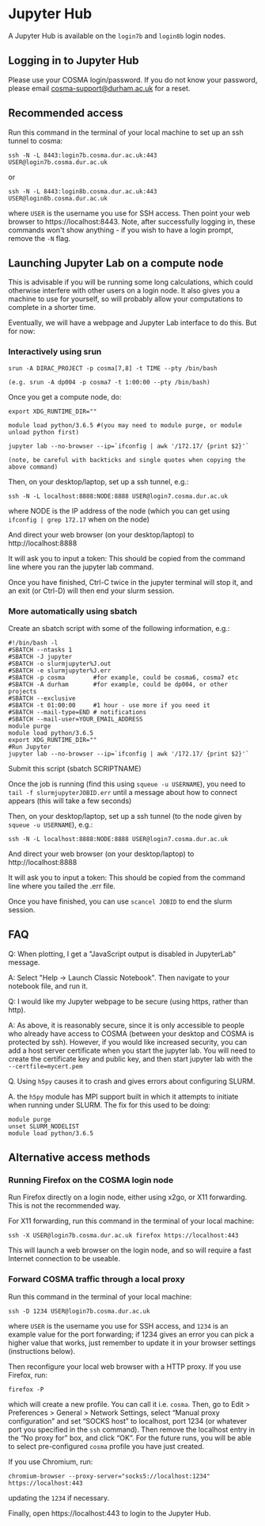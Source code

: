 # Jupyter Hub

A Jupyter Hub is available on the `login7b` and `login8b` login nodes.

## Logging in to Jupyter Hub

Please use your COSMA login/password. If you do not know your password, please email cosma-support@durham.ac.uk for a reset.

## Recommended access

Run this command in the terminal of your local machine to set up an ssh tunnel to cosma:

    ssh -N -L 8443:login7b.cosma.dur.ac.uk:443 USER@login7b.cosma.dur.ac.uk

or

    ssh -N -L 8443:login8b.cosma.dur.ac.uk:443 USER@login8b.cosma.dur.ac.uk

where `USER` is the username you use for SSH access. Then point your web browser to https://localhost:8443.  Note, after successfully logging in, these commands won't show anything - if you wish to have a login prompt, remove the `-N` flag.

## Launching Jupyter Lab on a compute node

This is advisable if you will be running some long calculations, which could otherwise interfere with other users on a login node. It also gives you a machine to use for yourself, so will probably allow your computations to complete in a shorter time.

Eventually, we will have a webpage and Jupyter Lab interface to do this. But for now:

### Interactively using srun

    srun -A DIRAC_PROJECT -p cosma[7,8] -t TIME --pty /bin/bash

    (e.g. srun -A dp004 -p cosma7 -t 1:00:00 --pty /bin/bash)

Once you get a compute node, do:

    export XDG_RUNTIME_DIR=""

    module load python/3.6.5 #(you may need to module purge, or module unload python first)

    jupyter lab --no-browser --ip=`ifconfig | awk '/172.17/ {print $2}'`

    (note, be careful with backticks and single quotes when copying the above command)

Then, on your desktop/laptop, set up a ssh tunnel, e.g.:

    ssh -N -L localhost:8888:NODE:8888 USER@login7.cosma.dur.ac.uk

where NODE is the IP address of the node (which you can get using `ifconfig | grep 172.17` when on the node)

And direct your web browser (on your desktop/laptop) to http://localhost:8888

It will ask you to input a token: This should be copied from the command line where you ran the jupyter lab command.

Once you have finished, Ctrl-C twice in the jupyter terminal will stop it, and an exit (or Ctrl-D) will then end your slurm session.

### More automatically using sbatch

Create an sbatch script with some of the following information, e.g.:

    #!/bin/bash -l
    #SBATCH --ntasks 1
    #SBATCH -J jupyter
    #SBATCH -o slurmjupyter%J.out
    #SBATCH -e slurmjupyter%J.err
    #SBATCH -p cosma        #for example, could be cosma6, cosma7 etc
    #SBATCH -A durham       #for example, could be dp004, or other projects
    #SBATCH --exclusive
    #SBATCH -t 01:00:00     #1 hour - use more if you need it
    #SBATCH --mail-type=END # notifications
    #SBATCH --mail-user=YOUR_EMAIL_ADDRESS
    module purge
    module load python/3.6.5
    export XDG_RUNTIME_DIR=""
    #Run Jupyter
    jupyter lab --no-browser --ip=`ifconfig | awk '/172.17/ {print $2}'`

Submit this script (sbatch SCRIPTNAME)

Once the job is running (find this using `squeue -u USERNAME`), you need to `tail -f slurmjupyterJOBID.err` until a message about how to connect appears (this will take a few seconds)

Then, on your desktop/laptop, set up a ssh tunnel (to the node given by `squeue -u USERNAME`), e.g.:

    ssh -N -L localhost:8888:NODE:8888 USER@login7.cosma.dur.ac.uk

And direct your web browser (on your desktop/laptop) to http://localhost:8888

It will ask you to input a token: This should be copied from the command line where you tailed the .err file.

Once you have finished, you can use `scancel JOBID` to end the slurm session.

## FAQ

Q: When plotting, I get a "JavaScript output is disabled in JupyterLab" message.

A: Select "Help -> Launch Classic Notebook". Then navigate to your notebook file, and run it.

Q: I would like my Jupyter webpage to be secure (using https, rather than http).

A: As above, it is reasonably secure, since it is only accessible to people who already have access to COSMA (between your desktop and COSMA is protected by ssh). However, if you would like increased security, you can add a host server certificate when you start the jupyter lab. You will need to create the certificate key and public key, and then start jupyter lab with the `--certfile=mycert.pem`

Q. Using `h5py` causes it to crash and gives errors about configuring SLURM.

A. the `h5py` module has MPI support built in which it attempts to initiate when running under SLURM. The fix for this used to be doing:

    module purge
    unset SLURM_NODELIST
    module load python/3.6.5

## Alternative access methods

### Running Firefox on the COSMA login node

Run Firefox directly on a login node, either using x2go, or X11 forwarding. This is not the recommended way.

For X11 forwarding, run this command in the terminal of your local machine:

    ssh -X USER@login7b.cosma.dur.ac.uk firefox https://localhost:443

This will launch a web browser on the login node, and so will require a fast Internet connection to be useable.

### Forward COSMA traffic through a local proxy

Run this command in the terminal of your local machine:

    ssh -D 1234 USER@login7b.cosma.dur.ac.uk

where `USER` is the username you use for SSH access, and `1234` is an example value for the port forwarding; if 1234 gives an error you can pick a higher value that works, just remember to update it in your browser settings (instructions below). 

Then reconfigure your local web browser with a HTTP proxy. If you use Firefox, run:

    firefox -P

which will create a new profile. You can call it i.e. `cosma`. Then, go to Edit > Preferences > General > Network Settings, select “Manual proxy configuration” and set “SOCKS host” to localhost, port 1234 (or whatever port you specified in the `ssh` command). Then remove the localhost entry in the “No proxy for” box, and click “OK”. For the future runs, you will be able to select pre-configured `cosma` profile you have just created.

If you use Chromium, run:

    chromium-browser --proxy-server="socks5://localhost:1234" https://localhost:443

updating the `1234` if necessary.

Finally, open https://localhost:443 to login to the Jupyter Hub.
